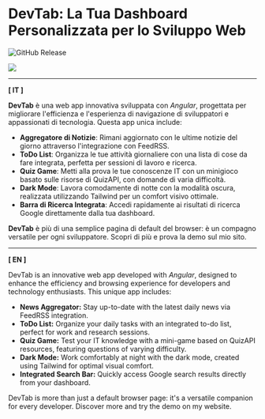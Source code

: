 # DevTab: La Tua Dashboard Personalizzata per lo Sviluppo Web

![GitHub Release](https://img.shields.io/github/v/release/luca-macedone/starting_page)

<img src="https://skillicons.dev/icons?i=html,scss,tailwind,ts,angular">

***

**[ IT ]**

**DevTab** è una web app innovativa sviluppata con _Angular_, progettata per migliorare l'efficienza e l'esperienza di navigazione di sviluppatori e appassionati di tecnologia. 
Questa app unica include:
- **Aggregatore di Notizie**: Rimani aggiornato con le ultime notizie del giorno attraverso l'integrazione con FeedRSS.
- **ToDo List**: Organizza le tue attività giornaliere con una lista di cose da fare integrata, perfetta per sessioni di lavoro e ricerca.
- **Quiz Game**: Metti alla prova le tue conoscenze IT con un minigioco basato sulle risorse di QuizAPI, con domande di varia difficoltà.
- **Dark Mode**: Lavora comodamente di notte con la modalità oscura, realizzata utilizzando Tailwind per un comfort visivo ottimale.
- **Barra di Ricerca Integrata**: Accedi rapidamente ai risultati di ricerca Google direttamente dalla tua dashboard.

**DevTab** è più di una semplice pagina di default del browser: è un compagno versatile per ogni sviluppatore. Scopri di più e prova la demo sul mio sito.
***
**[ EN ]**

DevTab is an innovative web app developed with _Angular_, designed to enhance the efficiency and browsing experience for developers and technology enthusiasts. This unique app includes:

- **News Aggregator:** Stay up-to-date with the latest daily news via FeedRSS integration.
- **ToDo List:** Organize your daily tasks with an integrated to-do list, perfect for work and research sessions.
- **Quiz Game:** Test your IT knowledge with a mini-game based on QuizAPI resources, featuring questions of varying difficulty.
- **Dark Mode:** Work comfortably at night with the dark mode, created using Tailwind for optimal visual comfort.
- **Integrated Search Bar:** Quickly access Google search results directly from your dashboard.

DevTab is more than just a default browser page: it's a versatile companion for every developer. Discover more and try the demo on my website.

